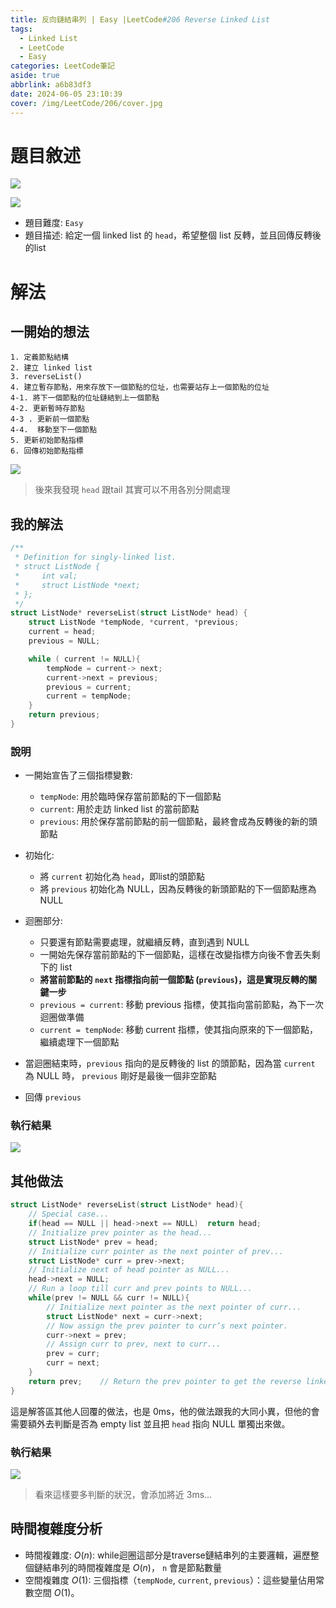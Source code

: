 ```yaml
---
title: 反向鏈結串列 | Easy |LeetCode#206 Reverse Linked List
tags:
  - Linked List
  - LeetCode
  - Easy
categories: LeetCode筆記
aside: true
abbrlink: a6b83df3
date: 2024-06-05 23:10:39
cover: /img/LeetCode/206/cover.jpg
---
```



# 題目敘述

![](/img/LeetCode/206/question-1.png)

![](/img/LeetCode/206/question-1.png)

- 題目難度: `Easy`
- 題目描述: 給定一個 linked list 的 `head`，希望整個 list 反轉，並且回傳反轉後的list

# 解法


## 一開始的想法

```
1. 定義節點結構
2. 建立 linked list
3. reverseList()
4. 建立暫存節點，用來存放下一個節點的位址，也需要站存上一個節點的位址
4-1. 將下一個節點的位址鏈結到上一個節點
4-2. 更新暫時存節點
4-3 . 更新前一個節點
4-4.  移動至下一個節點
5. 更新初始節點指標
6. 回傳初始節點指標
```

![](/img/LeetCode/206/algo.png)

> 後來我發現 `head` 跟tail 其實可以不用各別分開處理


## 我的解法

```c
/**
 * Definition for singly-linked list.
 * struct ListNode {
 *     int val;
 *     struct ListNode *next;
 * };
 */
struct ListNode* reverseList(struct ListNode* head) {
    struct ListNode *tempNode, *current, *previous;    
    current = head;
    previous = NULL;

    while ( current != NULL){
        tempNode = current-> next;
        current->next = previous;
        previous = current;
        current = tempNode;
    }
    return previous;
}
```

### 說明
-  一開始宣告了三個指標變數:
   -  `tempNode`: 用於臨時保存當前節點的下一個節點
   -  `current`: 用於走訪 linked list 的當前節點
   -  `previous`: 用於保存當前節點的前一個節點，最終會成為反轉後的新的頭節點

- 初始化:
    - 將 `current` 初始化為 `head`，即list的頭節點
    - 將 `previous` 初始化為 NULL，因為反轉後的新頭節點的下一個節點應為 NULL

- 迴圈部分:
  - 只要還有節點需要處理，就繼續反轉，直到遇到 NULL
  - 一開始先保存當前節點的下一個節點，這樣在改變指標方向後不會丟失剩下的 list
  - **將當前節點的 `next` 指標指向前一個節點 (`previous`)，這是實現反轉的關鍵一步**
  - `previous = current`: 移動 previous 指標，使其指向當前節點，為下一次迴圈做準備
  - `current = tempNode`: 移動 current 指標，使其指向原來的下一個節點，繼續處理下一個節點
- 當迴圈結束時，`previous` 指向的是反轉後的 list 的頭節點，因為當 `current` 為 NULL 時， `previous` 剛好是最後一個非空節點
- 回傳 `previous`

### 執行結果

![](/img/LeetCode/206/results.png)

## 其他做法

```C
struct ListNode* reverseList(struct ListNode* head){
    // Special case...
    if(head == NULL || head->next == NULL)  return head;
    // Initialize prev pointer as the head...
    struct ListNode* prev = head;
    // Initialize curr pointer as the next pointer of prev...
    struct ListNode* curr = prev->next;
    // Initialize next of head pointer as NULL...
    head->next = NULL;
    // Run a loop till curr and prev points to NULL...
    while(prev != NULL && curr != NULL){
        // Initialize next pointer as the next pointer of curr...
        struct ListNode* next = curr->next;
        // Now assign the prev pointer to curr’s next pointer.
        curr->next = prev;
        // Assign curr to prev, next to curr...
        prev = curr;
        curr = next;
    }
    return prev;    // Return the prev pointer to get the reverse linked list...
}
```

這是解答區其他人回覆的做法，也是 0ms，他的做法跟我的大同小異，但他的會需要額外去判斷是否為 empty list 並且把 `head` 指向 NULL 單獨出來做。


### 執行結果

![](/img/LeetCode/206/results-2.png)

> 看來這樣要多判斷的狀況，會添加將近 3ms...

## 時間複雜度分析
- 時間複雜度: $O(n)$: while迴圈這部分是traverse鏈結串列的主要邏輯，遍歷整個鏈結串列的時間複雜度是 $O(n)$， `n` 會是節點數量
- 空間複雜度 $O(1)$: 三個指標（`tempNode`, `current`, `previous`）：這些變量佔用常數空間  $O(1)$。